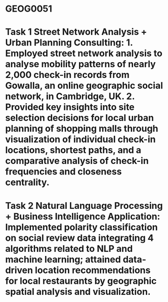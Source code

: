 # GEOG0051

# Task 1 Street Network Analysis + Urban Planning Consulting: 1. Employed street network analysis to analyse mobility patterns of nearly 2,000 check-in records from Gowalla, an online geographic social network, in Cambridge, UK. 2. Provided key insights into site selection decisions for local urban planning of shopping malls through visualization of individual check-in locations, shortest paths, and a comparative analysis of check-in frequencies and closeness centrality.

# Task 2 Natural Language Processing + Business Intelligence Application: Implemented polarity classification on social review data integrating 4 algorithms related to NLP and machine learning; attained data-driven location recommendations for local restaurants by geographic spatial analysis and visualization.
